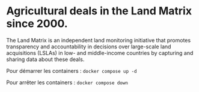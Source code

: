# Agricultural deals in the Land Matrix since 2000.

The Land Matrix is an independent land monitoring initiative that promotes transparency and accountability in decisions over large-scale land acquisitions (LSLAs) in low- and middle-income countries by capturing and sharing data about these deals.

Pour démarrer les containers :
`docker compose up -d`

Pour arrêter les containers :
`docker compose down`
